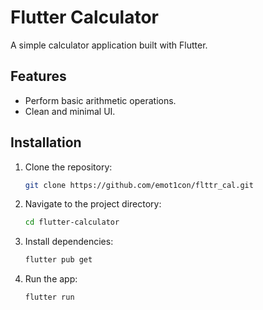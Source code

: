 # Flutter Calculator

A simple calculator application built with Flutter.

## Features
- Perform basic arithmetic operations.
- Clean and minimal UI.

## Installation
1. Clone the repository:
   ```sh
   git clone https://github.com/emot1con/flttr_cal.git
   ```
2. Navigate to the project directory:
   ```sh
   cd flutter-calculator
   ```
3. Install dependencies:
   ```sh
   flutter pub get
   ```
4. Run the app:
   ```sh
   flutter run
   ```

